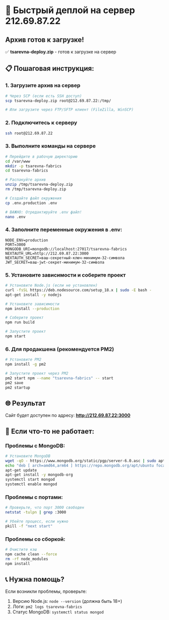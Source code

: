 # 🚀 Быстрый деплой на сервер 212.69.87.22

## Архив готов к загрузке!
✅ **tsarevna-deploy.zip** - готов к загрузке на сервер

## 📋 Пошаговая инструкция:

### 1. Загрузите архив на сервер
```bash
# Через SCP (если есть SSH доступ)
scp tsarevna-deploy.zip root@212.69.87.22:/tmp/

# Или загрузите через FTP/SFTP клиент (FileZilla, WinSCP)
```

### 2. Подключитесь к серверу
```bash
ssh root@212.69.87.22
```

### 3. Выполните команды на сервере
```bash
# Перейдите в рабочую директорию
cd /var/www
mkdir -p tsarevna-fabrics
cd tsarevna-fabrics

# Распакуйте архив
unzip /tmp/tsarevna-deploy.zip
rm /tmp/tsarevna-deploy.zip

# Создайте файл окружения
cp .env.production .env

# ВАЖНО: Отредактируйте .env файл!
nano .env
```

### 4. Заполните переменные окружения в .env:
```env
NODE_ENV=production
PORT=3000
MONGODB_URI=mongodb://localhost:27017/tsarevna-fabrics
NEXTAUTH_URL=http://212.69.87.22:3000
NEXTAUTH_SECRET=ваш-секретный-ключ-минимум-32-символа
JWT_SECRET=ваш-jwt-секрет-минимум-32-символа
```

### 5. Установите зависимости и соберите проект
```bash
# Установите Node.js (если не установлен)
curl -fsSL https://deb.nodesource.com/setup_18.x | sudo -E bash -
apt-get install -y nodejs

# Установите зависимости
npm install --production

# Соберите проект
npm run build

# Запустите проект
npm start
```

### 6. Для продакшена (рекомендуется PM2)
```bash
# Установите PM2
npm install -g pm2

# Запустите проект через PM2
pm2 start npm --name "tsarevna-fabrics" -- start
pm2 save
pm2 startup
```

## 🌐 Результат
Сайт будет доступен по адресу: **http://212.69.87.22:3000**

## 🔧 Если что-то не работает:

### Проблемы с MongoDB:
```bash
# Установите MongoDB
wget -qO - https://www.mongodb.org/static/pgp/server-6.0.asc | sudo apt-key add -
echo "deb [ arch=amd64,arm64 ] https://repo.mongodb.org/apt/ubuntu focal/mongodb-org/6.0 multiverse" | sudo tee /etc/apt/sources.list.d/mongodb-org-6.0.list
apt-get update
apt-get install -y mongodb-org
systemctl start mongod
systemctl enable mongod
```

### Проблемы с портами:
```bash
# Проверьте, что порт 3000 свободен
netstat -tulpn | grep :3000

# Убейте процесс, если нужно
pkill -f "next start"
```

### Проблемы со сборкой:
```bash
# Очистите кэш
npm cache clean --force
rm -rf node_modules
npm install
```

## 📞 Нужна помощь?
Если возникли проблемы, проверьте:
1. Версию Node.js: `node --version` (должна быть 18+)
2. Логи: `pm2 logs tsarevna-fabrics`
3. Статус MongoDB: `systemctl status mongod` 